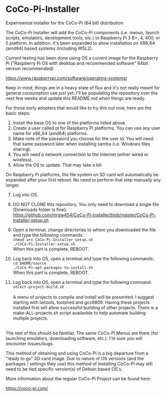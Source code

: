 # CoCo-Pi-Installer
Experimental installer for the CoCo-Pi (64 bit) distribution

The CoCo-Pi Installer will add the CoCo-Pi components (i.e. menus, launch scripts, emulators, development tools, etc.) to Raspberry Pi 3 B+, 4, 400, or 5 platform.  In addition, it's been expanded to allow installation
on X86_64 (amd64) based systems (including WSL2).

Current testing has been done using OS a current image for the Raspberry Pi ("Raspberry Pi OS with desktop and recommended software" 64bit version recommended):

https://www.raspberrypi.com/software/operating-systems/<br/>


Keep in mind, things are in a heavy state of flux and it's not really meant for general consumption use just yet.  I'll be populating the repository over the next few weeks and update this README.md when things are ready.

For those early adopters that would like to try this out now, here are the basic steps:

1. Install the base OS to one of the platforms listed above.
2. Create a user called pi for Raspberry Pi platforms.  You can use any user name for x86_64 (amd64) platforms.
3. Make note of the password you choose for the user id.  You will need that same password later when installing samba (i.e. Windows files sharing).
4. You will need a network connection to the Internet (either wired or wireless).
5. Allow the OS to update.  That may take a bit.

On Raspberry Pi platforms, the file system on SD card will automatically be expanded after your first reboot.  No need to perform that step manually any longer.

7. Log into OS.
8. DO NOT CLONE this repository.  You only need to download a single file (Downloads folder is fine):<br/>
    https://github.com/mrgw454/CoCo-Pi-Installer/blob/master/CoCo-Pi-Installer-setup.sh

9. Open a terminal, change directories to where you downloaded the file and type the following commands:<br/>
   `chmod a+x CoCo-Pi-Installer-setup.sh`<br/>
   `./CoCo-Pi-Installer-setup.sh`<br/>
   When this part is complete, REBOOT.<br/>

10. Log back into OS, open a terminal and type the following commands:<br/>
    `cd $HOME/source`<br/>
    `./CoCo-Pi-apt-packages-to-install.sh`<br/>
    When this part is complete, REBOOT.<br/>

11. Log back into OS, open a terminal and type the following command:<br/>
    `select-project-build.sh`<br/><br/>
    A menu of projects to compile and install will be presented.  I suggest starting with lwtools, toolshed and gcc6809.  Having these projects installed first will allow successful building of other projects.  There is a make-ALL-projects.sh script availavble to help automate building multiple projects.<br/><br/>

The rest of this should be familiar.  The same CoCo-Pi Menus are there (for launching emulators, downloading software, etc.).  I'm sure you will encounter issues/bugs.

This method of obtaining and using CoCo-Pi is a big departure from a "ready to go" SD card image.  Due to nature of OS versions (and the packages / settings they use) this method of installing CoCo-Pi may still need to be tied specific version(s) of Debian based OS's.


More information about the regular CoCo-Pi Project can be found here:

https://coco-pi.com/
